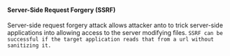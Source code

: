 <h4>Server-Side Request Forgery (SSRF)</h4>


Server-side request forgery attack allows attacker anto to trick server-side applications into allowing access to the server modifying files. ``SSRF can be successful if the target application reads that from a url without sanitizing it.``
